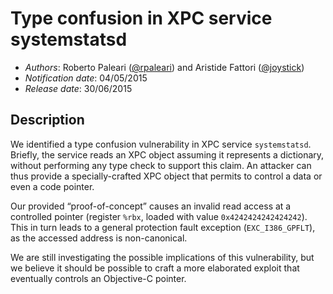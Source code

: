 # Type confusion in XPC service systemstatsd #

* _Authors_: Roberto Paleari ([@rpaleari](https://twitter.com/rpaleari)) and Aristide Fattori ([@joystick](https://twitter.com/joystick))
* _Notification date_: 04/05/2015
* _Release date_: 30/06/2015

## Description ##

We identified a type confusion vulnerability in XPC service
`systemstatsd`. Briefly, the service reads an XPC object assuming it represents
a dictionary, without performing any type check to support this claim. An
attacker can thus provide a specially-crafted XPC object that permits to
control a data or even a code pointer.

Our provided “proof-of-concept” causes an invalid read access at a controlled
pointer (register `%rbx`, loaded with value `0x4242424242424242`). This in turn
leads to a general protection fault exception (`EXC_I386_GPFLT`), as the
accessed address is non-canonical.

We are still investigating the possible implications of this vulnerability, but
we believe it should be possible to craft a more elaborated exploit that
eventually controls an Objective-C pointer.
